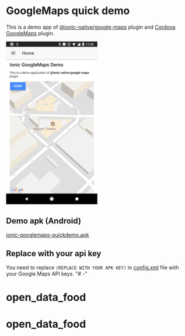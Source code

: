 # GoogleMaps quick demo

This is a demo app of [@ionic-native/google-maps](https://www.npmjs.com/package/@ionic-native/google-maps) plugin and [Cordova GoogleMaps](https://github.com/mapsplugin/cordova-plugin-googlemaps) plugin.

<img src="./capture.png" width="250">

## Demo apk (Android)
[ionic-googlemaps-quickdemo.apk](./ionic-googlemaps-quickdemo.apk)

## Replace with your api key

You need to replace `(REPLACE WITH YOUR APK KEY)` in [config.xml](https://github.com/mapsplugin/ionic-googlemaps-quickdemo/blob/master/config.xml#L83-L84) file with your Google Maps API keys.
"# -" 
# open_data_food
# open_data_food
